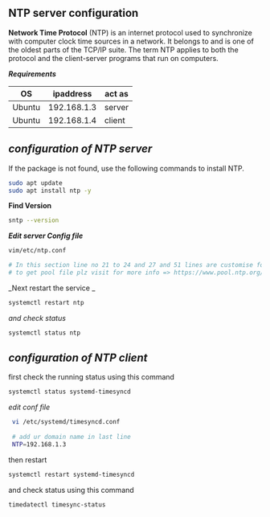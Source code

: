 ## NTP server configuration

**Network Time Protocol** (NTP) is an internet protocol used to synchronize with computer clock time sources in a network. It belongs to and is one of the 
oldest parts of the TCP/IP suite.  The term NTP applies to both the protocol and the client-server programs that run on computers.


_**Requirements**_

|OS |ipaddress | act as |
|---|---|---|
|Ubuntu |192.168.1.3| server |
|Ubuntu |192.168.1.4| client |


_configuration of NTP server_
---

If the package is not found, use the following commands to install NTP.

```bash
sudo apt update
sudo apt install ntp -y
```
**Find Version**

```bash
sntp --version
```
_**Edit server Config file**_

```bash
vim/etc/ntp.conf

# In this section line no 21 to 24 and 27 and 51 lines are customise for ur needs get backup then edit
# to get pool file plz visit for more info => https://www.pool.ntp.org/zone/asia
```


_Next restart the service _

```bash
systemctl restart ntp 
```
_and check status_
```bash
systemctl status ntp
```

_configuration of NTP client_
---

first check the running status  using this command
```bash
systemctl status systemd-timesyncd 
```
_edit conf file_

```bash 
 vi /etc/systemd/timesyncd.conf 
 
 # add ur domain name in last line
 NTP=192.168.1.3
 ```

 
 then restart
 ```bash
 systemctl restart systemd-timesyncd 
 ```
 and check status using this command
 ```bash
 timedatectl timesync-status 
 ```
 
